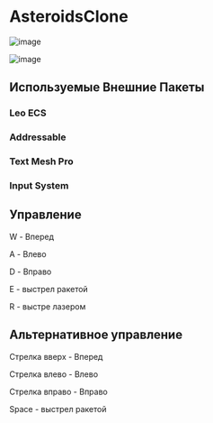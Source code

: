 # AsteroidsClone
![image](https://user-images.githubusercontent.com/52322424/137819724-72b53b71-e050-4b8b-b45b-e821ca0246e1.png)


![image](https://user-images.githubusercontent.com/52322424/137822759-0b77919a-f50c-482d-8ca6-7ce7d9171bc6.png)


## Используемые Внешние Пакеты
### Leo ECS

### Addressable

### Text Mesh Pro

### Input System

## Управление
W - Вперед

A - Влево

D - Вправо

E - выстрел ракетой

R - выстре лазером

## Альтернативное управление

Стрелка вверх - Вперед

Стрелка влево - Влево

Стрелка вправо - Вправо

Space - выстрел ракетой

